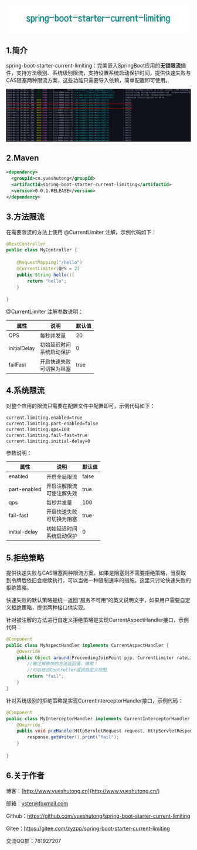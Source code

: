 ![](./picture/logo.jpg)

## 1.简介

spring-boot-starter-current-limiting：完美嵌入SpringBoot应用的**无锁限流**插件，支持方法级别、系统级别限流，支持设置系统启动保护时间，提供快速失败与CAS阻塞两种限流方案，这些功能只需要导入依赖，简单配置即可使用。

![1555848355646](./picture/yulan.png)

## 2.Maven

```xml
<dependency>
  <groupId>cn.yueshutong</groupId>
  <artifactId>spring-boot-starter-current-limiting</artifactId>
  <version>0.0.1.RELEASE</version>
</dependency>
```

## 3.方法限流

在需要限流的方法上使用 @CurrentLimiter 注解，示例代码如下：

```java
@RestController
public class MyController {

    @RequestMapping("/hello")
    @CurrentLimiter(QPS = 2)
    public String hello(){
        return "hello";
    }

}
```

@CurrentLimiter 注解参数说明：

| 属性         | 说明         | 默认值 |
| ------------ | ------------ | ------ |
| QPS          | 每秒并发量   | 20     |
| initialDelay | 初始延迟时间<br>系统启动保护 | 0      |
| failFast     | 开启快速失败<br>可切换为阻塞 | true   |

## 4.系统限流

对整个应用的限流只需要在配置文件中配置即可，示例代码如下：

```properties
current.limiting.enabled=true
current.limiting.part-enabled=false
current.limiting.qps=100
current.limiting.fail-fast=true
current.limiting.initial-delay=0
```

参数说明：

| 属性          | 说明         | 默认值 |
| ------------- | ------------ | ------ |
| enabled       | 开启全局限流 | false  |
| part-enabled  | 开启注解限流<br>可使注解失效 | true   |
| qps           | 每秒并发量   | 100    |
| fail-fast     | 开启快速失败<br>可切换为阻塞 | true   |
| initial-delay | 初始延迟时间<br>系统启动保护 | 0      |

## 5.拒绝策略

提供快速失败与CAS阻塞两种限流方案。如果是阻塞则不需要拒绝策略，当获取到令牌后依旧会继续执行，可以当做一种限制速率的措施。这里只讨论快速失败的拒绝策略。

快速失败的默认策略是统一返回“服务不可用”的英文说明文字，如果用户需要自定义拒绝策略，提供两种接口供实现。

针对被注解的方法进行自定义拒绝策略是实现CurrentAspectHandler接口，示例代码：

```java
@Component
public class MyAspectHandler implements CurrentAspectHandler {
    @Override
    public Object around(ProceedingJoinPoint pjp, CurrentLimiter rateLimiter) throws Throwable {
        //被注解修饰的方法返回值，慎用！
        //可以结合Controller返回自定义视图
        return "fail";
    }
}
```

针对系统级别的拒绝策略是实现CurrentInterceptorHandler接口，示例代码：

```java
@Component
public class MyInterceptorHandler implements CurrentInterceptorHandler {
    @Override
    public void preHandle(HttpServletRequest request, HttpServletResponse response, Object handler) throws Exception {
        response.getWriter().print("fail");
    }

}
```

## 6.关于作者

博客：[http://www.yueshutong.cn](http://www.yueshutong.cn/)

邮箱：[yster@foxmail.com](mailto:yster@foxmail.com)

Github：<https://github.com/yueshutong/spring-boot-starter-current-limiting>

Gitee：<https://gitee.com/zyzpp/spring-boot-starter-current-limiting>

交流QQ群：781927207
